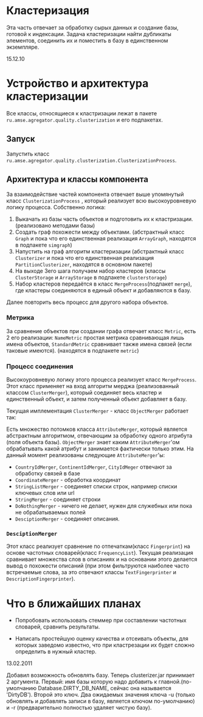 # Кластеризация #

Эта часть отвечает за обработку сырых данных и создание базы, готовой к индексации. Задача кластеризации найти дубликаты элементов, соединить их и поместить в базу в единственном экземпляре.

15.12.10

# Устройство и архитектура кластеризации #

Все классы, относящиеся к кластризации лежат в пакете `ru.amse.agregator.quality.clusterization` и его подпакетах.

## Запуск ##

Запустить класс `ru.amse.agregator.quality.clusterization.ClusterizationProcess`.

## Архитектура и классы компонента ##

За взаимодействие частей компонента отвечает выше упомянутый класс `ClusterizationProcess` , который реализует всю высокоуровневую логику процесса. Собственно логика:

  1. Выкачать из базы часть объектов и подготовить их к кластризации. (реализовано методами базы)
  1. Создать граф похожести между объектами. (абстрактный класс `Graph` и пока что его единственная реализация `ArrayGraph`, находятся в подпакете `simgraph`)
  1. Напустить на граф алгоритм кластеризации (абстрактный класс `Clusterizer` и пока что его единственная реализация `PartitionClusterizer`, находятся в основном пакете)
  1. На выходе 3его шага получаем набор кластеров (классы `ClusterStorage` и `ArrayStorage` в подпакете `clusterstorage`)
  1. Набор кластеров передаётся в класс `MergeProcess`(подпакет `merge`), где кластеры соединяются в единый объект и добавляются в базу.

Далее повторить весь процесс для другого набора объектов.


### Метрика ###


За сравнение объектов при создании графа отвечает класс `Metric`, есть 2 его реализации: `NameMetric` простая метрика сравнивающая лишь имена объектов, `StandardMetric` сравнивает также имена связей (если таковые имеются). (находятся в подпакете `metric`)


### Процесс соединения ###

Высокоуровневую логику этого процесса реализует класс `MergeProcess`. Этот класс применяет на вход алгоритм мерджа (реализованный классом `ClusterMerger`), который соединяет весь кластер и единственный объект, и затем полученный объект добавляет в базу.

Текущая имплементация `ClusterMerger` - класс `ObjectMerger` работает так:

Есть множество потомков класса `AttributeMerger`, который является абстрактным алгоритмом, отвечающим за обработку одного атрибута (поля объекта базы). `ObjectMerger` знает каким `AttributeMerger`'ом обрабатывать какой атрибут и занимается фактически только этим.
На данный момент реализованы следующие `AttributeMerger`'ы:

  * `CountryIdMerger`, `ContinentIdMerger`, `CityIdMeger` отвечают за обработку связей в базе
  * `CoordinateMerger` - обработка координат
  * `StringListMerger` - соединяет списки строк, например списки ключевых слов или url
  * `StringMerger` - соединяет строки
  * `DoNothingMerger` - ничего не делает, нужен для служебных или пока не обрабатываемых полей
  * `DesciptionMerger` - соединяет описания.

### `DesciptionMerger` ###

Этот класс реализует сравнение по отпечаткам(класс `Fingerprint`) на основе частотных словарей(класс `FrequencyList`). Текущая реализация сравнивает множества слов в описаниях и на основании этого делается вывод о похожести описаний (при этом фильтруются наиболее часто встречаемые слова, за это отвечают классы `TextFingerprinter` и `DescriptionFingerprinter`).

# Что в ближайших планах #

  * Попробовать использовать стеммер при составлении частотных словарей, сравнить результаты.

  * Написать простейшую оценку качества и отсеивать объекты, для которых заведомо известно, что при кластрезации их будет сложно определить в нужный кластер.

13.02.2011

Добавил возможность обновлять базу. Теперь clusterizer.jar принимает 2 аргумента. Первый: имя базы которую надо добавить к главной.(по-умолчанию Database.DIRTY\_DB\_NAME, сейчас она называется 'DirtyDB'). Второй это ключ. Два ожидаемых значения ключа -u (только обновлять и добавлять записи в базу, является ключом по-умолчанию) и -r (предварительно полностью удаляет чистую базу).